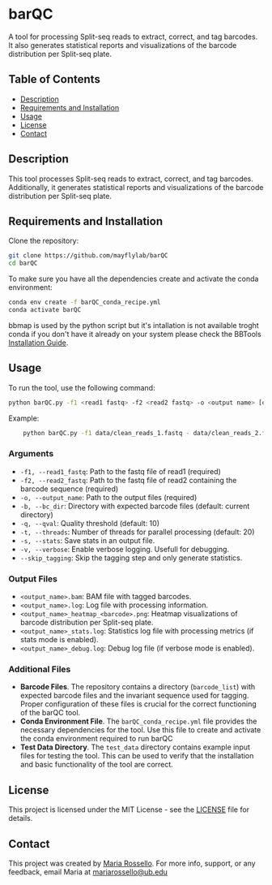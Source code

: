 # barQC

A tool for processing Split-seq reads to extract, correct, and tag barcodes. It also generates statistical reports and visualizations of the barcode distribution per Split-seq plate.

## Table of Contents

- [Description](#description)
- [Requirements and Installation](#requirements-and-installation)
- [Usage](#usage)
- [License](#license)
- [Contact](#contact)

## Description

This tool processes Split-seq reads to extract, correct, and tag barcodes. Additionally, it generates statistical reports and visualizations of the barcode distribution per Split-seq plate.

## Requirements and Installation

Clone the repository:

```sh
git clone https://github.com/mayflylab/barQC
cd barQC
```

To make sure you have all the dependencies create and activate the conda environment:

```sh
conda env create -f barQC_conda_recipe.yml
conda activate barQC
```

bbmap is used by the python script but it's intallation is not available troght conda if you don't have it already on your system please check the BBTools [Installation Guide](https://jgi.doe.gov/data-and-tools/software-tools/bbtools/bb-tools-user-guide/installation-guide/).

## Usage

To run the tool, use the following command:

```sh
python barQC.py -f1 <read1 fastq> -f2 <read2 fastq> -o <output name> [optional arguments]
```

Example:

```sh
    python barQC.py -f1 data/clean_reads_1.fastq - data/clean_reads_2.fastq -o results/output -b barcode_list -t 24 --stats
```

### Arguments

- `-f1, --read1_fastq`: Path to the fastq file of read1 (required)
- `-f2, --read2_fastq`: Path to the fastq file of read2 containing the barcode sequence (required)
- `-o, --output_name`: Path to the output files (required)
- `-b, --bc_dir`: Directory with expected barcode files (default: current directory)
- `-q, --qval`: Quality threshold (default: 10)
- `-t, --threads`: Number of threads for parallel processing (default: 20)
- `-s, --stats`: Save stats in an output file.
- `-v, --verbose`: Enable verbose logging. Usefull for debugging.
- `--skip_tagging`: Skip the tagging step and only generate statistics.

### Output Files

- `<output_name>.bam`: BAM file with tagged barcodes.
- `<output_name>.log`: Log file with processing information.
- `<output_name>_heatmap_<barcode>.png`: Heatmap visualizations of barcode distribution per Split-seq plate.
- `<output_name>_stats.log`: Statistics log file with processing metrics (if stats mode is enabled).
- `<output_name>_debug.log`: Debug log file (if verbose mode is enabled).

### Additional Files

- **Barcode Files**. The repository contains a directory (`barcode_list`) with expected barcode files and the invariant sequence used for tagging. Proper configuration of these files is crucial for the correct functioning of the barQC tool.
- **Conda Environment File**. The `barQC_conda_recipe.yml` file provides the necessary dependencies for the tool. Use this file to create and activate the conda environment required to run barQC
- **Test Data Directory**. The `test_data` directory contains example input files for testing the tool. This can be used to verify that the installation and basic functionality of the tool are correct.

## License

This project is licensed under the MIT License - see the [LICENSE](LICENSE) file for details.

## Contact

This project was created by [Maria Rossello](https://github.com/m-rossello).
For more info, support, or any feedback, email Maria at [mariarossello@ub.edu](mailto:mariarossello@ub.edu)
